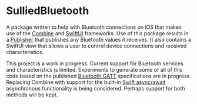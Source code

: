 # SulliedBluetooth

A package written to help with Bluetooth connections on iOS that makes use of the [Combine](https://developer.apple.com/documentation/combine/) and [SwiftUI](https://developer.apple.com/documentation/swiftui/) frameworks. Use of this package results in a [Publisher](https://developer.apple.com/documentation/combine/publisher) that publishes any Bluetooth values it receives. It also contains a SwiftUI view that allows a user to control device connections and received characteristics.

This project is a work in progress. Current support for Bluetooth services and characteristics is limited. Experiments to generate some or all of this code based on the published [Bluetooth GATT](https://www.bluetooth.com/spec-types/gatt/) specifications are in progress. Replacing Combine with support for the built-in [Swift async/await](https://docs.swift.org/swift-book/LanguageGuide/Concurrency.html) asynchronous functionality is being considered. Perhaps support for both methods will be kept.

